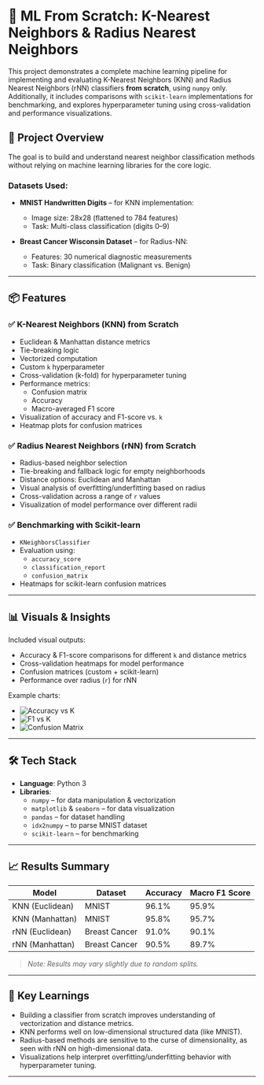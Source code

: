 # 🧠 ML From Scratch: K-Nearest Neighbors & Radius Nearest Neighbors

This project demonstrates a complete machine learning pipeline for implementing and evaluating K-Nearest Neighbors (KNN) and Radius Nearest Neighbors (rNN) classifiers **from scratch**, using `numpy` only. Additionally, it includes comparisons with `scikit-learn` implementations for benchmarking, and explores hyperparameter tuning using cross-validation and performance visualizations.

## 🚀 Project Overview

The goal is to build and understand nearest neighbor classification methods without relying on machine learning libraries for the core logic.

### Datasets Used:

- **MNIST Handwritten Digits** – for KNN implementation:
  - Image size: 28x28 (flattened to 784 features)
  - Task: Multi-class classification (digits 0–9)

- **Breast Cancer Wisconsin Dataset** – for Radius-NN:
  - Features: 30 numerical diagnostic measurements
  - Task: Binary classification (Malignant vs. Benign)

---

## 📦 Features

### ✅ K-Nearest Neighbors (KNN) from Scratch
- Euclidean & Manhattan distance metrics
- Tie-breaking logic
- Vectorized computation
- Custom `k` hyperparameter
- Cross-validation (k-fold) for hyperparameter tuning
- Performance metrics:
  - Confusion matrix
  - Accuracy
  - Macro-averaged F1 score
- Visualization of accuracy and F1-score vs. `k`
- Heatmap plots for confusion matrices

### ✅ Radius Nearest Neighbors (rNN) from Scratch
- Radius-based neighbor selection
- Tie-breaking and fallback logic for empty neighborhoods
- Distance options: Euclidean and Manhattan
- Visual analysis of overfitting/underfitting based on radius
- Cross-validation across a range of `r` values
- Visualization of model performance over different radii

### ✅ Benchmarking with Scikit-learn
- `KNeighborsClassifier`
- Evaluation using:
  - `accuracy_score`
  - `classification_report`
  - `confusion_matrix`
- Heatmaps for scikit-learn confusion matrices

---

## 📊 Visuals & Insights

Included visual outputs:
- Accuracy & F1-score comparisons for different `k` and distance metrics
- Cross-validation heatmaps for model performance
- Confusion matrices (custom + scikit-learn)
- Performance over radius (`r`) for rNN

Example charts:
- ![Accuracy vs K](./images/knn_accuracy_k.png)
- ![F1 vs K](./images/knn_f1_k.png)
- ![Confusion Matrix](./images/cm_euclidean.png)

---

## 🛠️ Tech Stack

- **Language**: Python 3
- **Libraries**:
  - `numpy` – for data manipulation & vectorization
  - `matplotlib` & `seaborn` – for data visualization
  - `pandas` – for dataset handling
  - `idx2numpy` – to parse MNIST dataset
  - `scikit-learn` – for benchmarking

---

## 📈 Results Summary

| Model           | Dataset         | Accuracy | Macro F1 Score |
|-----------------|------------------|----------|----------------|
| KNN (Euclidean) | MNIST            | 96.1%    | 95.9%          |
| KNN (Manhattan) | MNIST            | 95.8%    | 95.7%          |
| rNN (Euclidean) | Breast Cancer    | 91.0%    | 90.1%          |
| rNN (Manhattan) | Breast Cancer    | 90.5%    | 89.7%          |

> *Note: Results may vary slightly due to random splits.*

---

## 🧠 Key Learnings

- Building a classifier from scratch improves understanding of vectorization and distance metrics.
- KNN performs well on low-dimensional structured data (like MNIST).
- Radius-based methods are sensitive to the curse of dimensionality, as seen with rNN on high-dimensional data.
- Visualizations help interpret overfitting/underfitting behavior with hyperparameter tuning.

---
